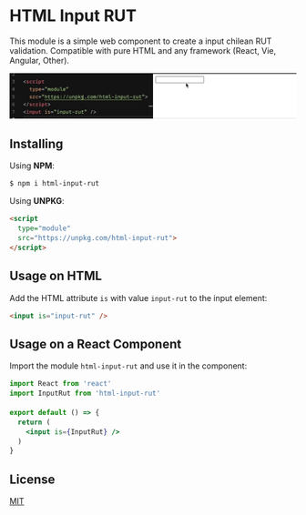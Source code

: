 # HTML Input RUT

This module is a simple web component to create a input chilean RUT validation. Compatible with pure HTML and any framework (React, Vie, Angular, Other).

![dmeo](./assets/demo-1.gif)

## Installing

Using **NPM**:

```sh
$ npm i html-input-rut
````

Using **UNPKG**:

```html
<script
  type="module"
  src="https://unpkg.com/html-input-rut">
</script>
```


## Usage on HTML

Add the HTML attribute `is` with value `input-rut` to the input element:

```html
<input is="input-rut" />
```

## Usage on a React Component

Import the module `html-input-rut` and use it in the component:

```jsx
import React from 'react'
import InputRut from 'html-input-rut'

export default () => {
  return (
    <input is={InputRut} />
  )
}
```

## License

[MIT](./LICENSE)

